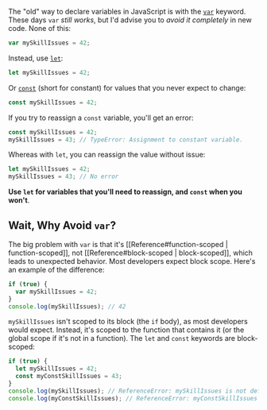The "old" way to declare variables in JavaScript is with the [`var`](https://developer.mozilla.org/en-US/docs/Web/JavaScript/Reference/Statements/var) keyword. These days `var` _still works_, but I'd advise you to _avoid it completely_ in new code. None of this:

```javascript
var mySkillIssues = 42;
```

Instead, use [`let`](https://developer.mozilla.org/en-US/docs/Web/JavaScript/Reference/Statements/let):

```javascript
let mySkillIssues = 42;
```

Or [`const`](https://developer.mozilla.org/en-US/docs/Web/JavaScript/Reference/Statements/const) (short for constant) for values that you never expect to change:

```javascript
const mySkillIssues = 42;
```

If you try to reassign a `const` variable, you'll get an error:

```javascript
const mySkillIssues = 42;
mySkillIssues = 43; // TypeError: Assignment to constant variable.
```

Whereas with `let`, you can reassign the value without issue:

```javascript
let mySkillIssues = 42;
mySkillIssues = 43; // No error
```

**Use `let` for variables that you'll need to reassign, and `const` when you won't**.

## Wait, Why Avoid `var`?

The big problem with `var` is that it's [[Reference#function-scoped | function-scoped]], not [[Reference#block-scoped | block-scoped]], which leads to unexpected behavior. Most developers expect block scope. Here's an example of the difference:

```javascript
if (true) {
  var mySkillIssues = 42;
}
console.log(mySkillIssues); // 42
```

`mySkillIssues` isn't scoped to its block (the `if` body), as most developers would expect. Instead, it's scoped to the function that contains it (or the global scope if it's not in a function). The `let` and `const` keywords are block-scoped:

```javascript
if (true) {
  let mySkillIssues = 42;
  const myConstSkillIssues = 43;
}
console.log(mySkillIssues); // ReferenceError: mySkillIssues is not defined
console.log(myConstSkillIssues); // ReferenceError: myConstSkillIssues is not defined
```
